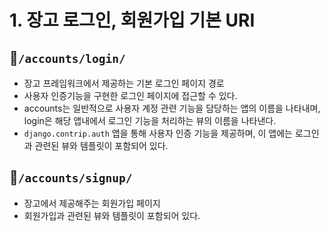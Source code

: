 # 1. 장고 로그인, 회원가입 기본 URI
## 📌`/accounts/login/`
- 장고 프레임워크에서 제공하는 기본 로그인 페이지 경로
- 사용자 인증기능을 구현한 로그인 페이지에 접근할 수 있다.
- accounts는 일반적으로 사용자 계정 관련 기능을 담당하는 앱의 이름을 나타내며, login은 해당 앱내에서 로그인 기능을 처리하는 뷰의 이름을 나타낸다.
- `django.contrip.auth` 앱을 통해 사용자 인증 기능을 제공하며, 이 앱에는 로그인과 관련된 뷰와 템플릿이 포함되어 있다.

## 📌`/accounts/signup/`
- 장고에서 제공해주는 회원가입 페이지
- 회원가입과 관련된 뷰와 템플릿이 포함되어 있다.